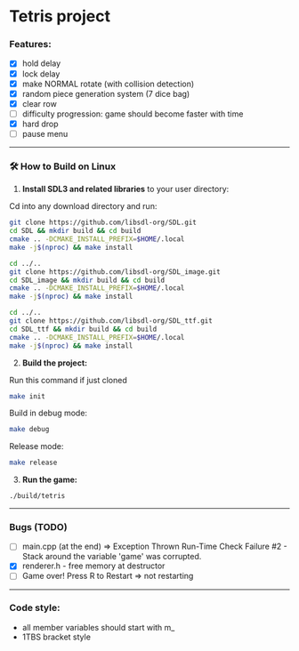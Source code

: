 # Tetris project

### Features:
- [x] hold delay
- [x] lock delay
- [x] make NORMAL rotate (with collision detection)
- [x] random piece generation system (7 dice bag)
- [x] clear row
- [ ] difficulty progression: game should become faster with time
- [x] hard drop
- [ ] pause menu

---

### 🛠 How to Build on Linux

1. **Install SDL3 and related libraries** to your user directory:

Cd into any download directory and run:
```bash
git clone https://github.com/libsdl-org/SDL.git
cd SDL && mkdir build && cd build
cmake .. -DCMAKE_INSTALL_PREFIX=$HOME/.local
make -j$(nproc) && make install

cd ../..
git clone https://github.com/libsdl-org/SDL_image.git
cd SDL_image && mkdir build && cd build
cmake .. -DCMAKE_INSTALL_PREFIX=$HOME/.local
make -j$(nproc) && make install

cd ../..
git clone https://github.com/libsdl-org/SDL_ttf.git
cd SDL_ttf && mkdir build && cd build
cmake .. -DCMAKE_INSTALL_PREFIX=$HOME/.local
make -j$(nproc) && make install
```

2. **Build the project:**

Run this command if just cloned
```bash
make init
```

Build in debug mode:
```bash
make debug
```
Release mode:
```bash
make release
```

3. **Run the game:**

```bash
./build/tetris
```

---

### Bugs (TODO)
- [ ] main.cpp (at the end) => Exception Thrown Run-Time Check Failure #2 - Stack around the variable 'game' was corrupted.
- [x] renderer.h - free memory at destructor
- [ ] Game over! Press R to Restart => not restarting

---

### Code style:
- all member variables should start with m_ 
- 1TBS bracket style
